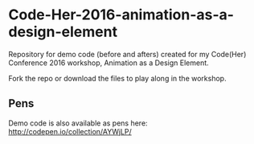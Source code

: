 # Code-Her-2016-animation-as-a-design-element
Repository for demo code (before and afters) created for my Code(Her) Conference 2016 workshop, Animation as a Design Element.

Fork the repo or download the files to play along in the workshop.

## Pens
Demo code is also available as pens here: http://codepen.io/collection/AYWjLP/

